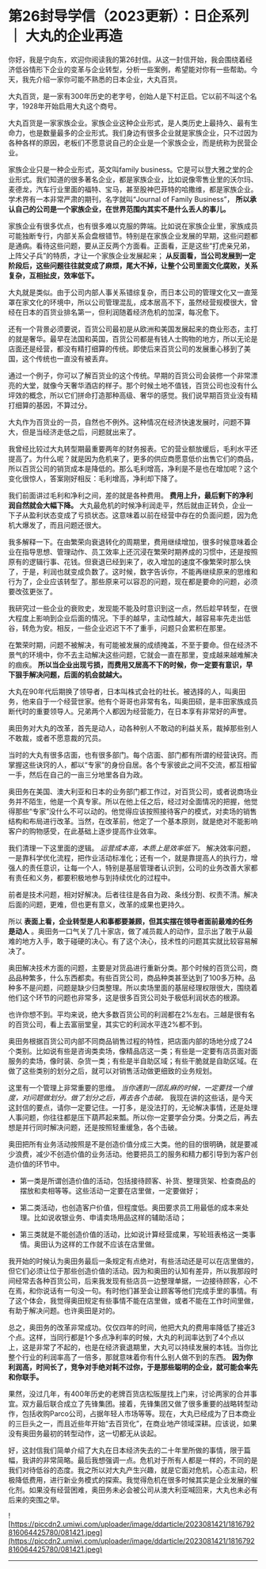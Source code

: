 # 第26封导学信（2023更新）：日企系列 ｜ 大丸的企业再造

你好，我是宁向东，欢迎你阅读我的第26封信。从这一封信开始，我会围绕着经济低谷情形下企业的变革与企业转型，分析一些案例，希望能对你有一些帮助。今天，我先介绍一家你可能不熟悉的日本企业，大丸百货。

大丸百货，是一家有300年历史的老字号，创始人是下村正启。它以前不叫这个名字，1928年开始启用大丸这个商号。

大丸百货是一家家族企业。家族企业这种企业形式，是人类历史上最持久、最有生命力，也是数量最多的企业形式。我们身边有很多企业就是家族企业，只不过因为各种各样的原因，老板们不愿意说自己的企业是一个家族企业，而是统称为民营企业。

家族企业只是一种企业形式，英文叫family business。它是可以登大雅之堂的企业形式。我们知道的很多著名企业，都是家族企业，比如说像零售业里的沃尔玛、麦德龙，汽车行业里面的福特、宝马，甚至股神巴菲特的哈撒维，都是家族企业。学术界有一本非常严肃的期刊，名字就叫“Journal of Family Business”， **所以承认自己的公司是一个家族企业，在世界范围内其实不是什么丢人的事儿。**

家族企业有很多优点，也有很多难以克服的弊端。比如说在家族企业里，家族成员可能独断专行，内部关系会盘根错节。特别是在家族企业发展的早期，这些问题都是通病。看待这些问题，要从正反两个方面看。正面看，正是这些“打虎亲兄弟，上阵父子兵”的特质，才让一个家族企业发展起来； **从反面看，当公司发展到一定阶段后，这些问题往往就变成了麻烦，尾大不掉，让整个公司里面文化腐败，关系复杂，互相扯皮，效率低下。**

大丸就是类似。由于公司内部人事关系错综复杂，而日本公司的管理文化又一直笼罩在家文化的环境中，所以公司管理混乱，成本居高不下，虽然经营规模很大，曾经在日本的百货业排名第一，但利润随着经济危机的加深，每况愈下。

还有一个背景必须要说，百货公司最初是从欧洲和美国发展起来的商业形态，主打的就是奢华。最早在法国和英国，百货公司都是有钱人士购物的地方，所以无论是店面还是经营，都没有精打细算的传统。即使后来百货公司的发展重心移到了美国，这个传统也一直没有被丢弃。

通过一个例子，你可以了解百货业的这个传统。早期的百货公司会装修一个非常漂亮的大堂，就像今天奢华酒店的样子。那个时候土地不值钱，百货公司也没有什么坪效的概念，所以它们拼命打造那种高级、奢华的感觉。我们说早期百货业没有精打细算的基因，不算过分。

大丸作为百货业的一员，自然也不例外。这种情况在经济快速发展时，问题不算大，但是当经济走低之后，问题就出来了。

我曾经比较过大丸转型期最重要两年的财务报表。它的营业额放缓后，毛利水平还提高了。为什么呢？就是因为危机来了，更多的供应商愿意低价出售它们的商品，所以百货公司的销货成本是降低的。那么毛利增高，净利是不是也在增加呢？这个变化很惊人，答案刚好相反：毛利增高，净利却下降了。

我们前面讲过毛利和净利之间，差的就是各种费用。 **费用上升，最后剩下的净利润自然就会大幅下降。** 大丸最危机的时候净利润走平，然后就由正转负，企业一下子从盈利状态变成了亏损状态。这意味着以前在经营中存在的负面问题，因为危机大爆发了，而且问题还很大。

我多解释一下。在由繁荣向衰退转化的周期里，费用继续增加，很多时候意味着企业在指导思想、管理动作、员工效率上还沉浸在繁荣时期养成的习惯中，还是按照原有的逻辑行事、花钱。但衰退已经到来了，收入增加的速度不像繁荣时那么快了，于是，利润也就变成负数了。这时候，数字告诉你，不能再继续原来的思维和行为了，企业应该转型了。那些原来可以容忍的问题，现在都是要命的问题，必须要改弦更张了。

我研究过一些企业的衰败史，发现能不能及时意识到这一点，然后趁早转型，在很大程度上影响到企业后面的情况。下手的越早，主动性越大，越容易率先走出低谷，转危为安。相反，一些企业迟迟下不了重手，问题只会累积在那里。

在繁荣时期，问题不被解决，有可能被发展的成绩掩盖，不至于要命。但在经济不景气的环境中，你不去主动解决这些问题，它就会一直在那里，变成越来越难解决的痼疾。 **所以当企业出现亏损，而费用又居高不下的时候，你一定要有意识，早下狠手解决问题，后面的机会就越大。**

大丸在90年代后期换了领导者，日本叫株式会社的社长。被选择的人，叫奥田务，他来自于一个经营世家。他有个哥哥也非常有名，叫奥田硕，是丰田家族成员断代时的重要领导人。兄弟两个人都因为经营能力，在日本享有非常好的声誉。

奥田务对大丸的改革，首先是动人，动各种别人不敢动的利益关系，裁掉那些别人不敢裁，或者不愿意裁的冗员。

当时的大丸有很多店面，也有很多部门。每个店面、部门都有所谓的经营诀窍。而掌握这些诀窍的人，都以“专家”的身份自居。各个专家彼此之间不交流，都互相留一手，然后在自己的一亩三分地里各自为政。

奥田务在美国、澳大利亚和日本的业务部门都工作过，对百货公司，或者说商场业务并不陌生，他是一个真专家。所以在他上任之后，经过对全面情况的把握，他觉得那些“专家”没什么不可以动的。他觉得应该按照接待客户的模式，对卖场的销售结构和布局进行改革。当然，在改革前，他定了一个基本原则，就是绝对不能影响客户的购物感受，在此基础上逐步提高作业效率。

我们清理一下这里面的逻辑。 *运营成本高，本质上是效率低下。* 解决效率问题，一是靠科学优化流程，把作业活动标准化；还有一个，就是靠提高人的执行力，增强人的责任意识，让每一个人，特别是基层管理者认识到，公司的业务改善大家都有责任和义务，都要积极地参与到持续优化的过程中。

前者是技术问题，相对好解决。后者往往是各自为政、条线分割、权责不清。解决后面的问题，更难，但也更有意义，改革的成果也更持久。

所以 **表面上看，企业转型是人和事都要兼顾，但其实摆在领导者面前最难的任务是动人** 。奥田务一口气关了几十家店，做了减员裁人的动作，显示出了敢于从最难的地方入手，敢于碰硬的决心。有了这个决心，技术性的问题其实就比较容易解决了。

奥田解决技术方面的问题，主要是对货品进行重新分类。那个时候的百货公司，商品品种繁多，什么东西都卖。有些百货公司，商品种类甚至达到了100多万种。品种多不是问题，问题是缺少归类整理。所以卖场里面的基层经理权限很大，围绕着他们这个环节的问题也非常多，这是很多百货公司处于极低利润状态的根源。

也许你想不到。平均来说，绝大多数百货公司的利润都在2%左右。三越是很有名的百货公司，看上去富丽堂皇，其实它的利润水平连2%都不到。

奥田务根据百货公司内部不同商品销售过程的特性，把店面内部的场地分成了24个类别。比如说有些是咨询类卖场，像精品店这一类；有些是一定要有店员面对面服务的卖场，像时装、杂货一类；有些是半自助区域；有些干脆就是自助区域。在做了这些类别的划分之后，就可以对销售活动做更细致的业务规划。

这里有一个管理上非常重要的思维。 *当你遇到一团乱麻的时候，一定要找一个维度，对问题做划分。做了划分之后，再去各个击破。* 我现在讲的这些话，是今天这封信的要点，请你一定要记住。一打多，是没法打的，无论解决事情，还是处理人事问题，你往往都是压下葫芦起来瓢。所以你一定要学会分类。分类之后，再去想是并行同时解决问题，还是按照轻重缓急，各个击破。

奥田把所有业务活动按照是不是创造价值分成三大类。他的目的很明确，就是要减少浪费，减少不创造价值的业务活动。他要把员工的服务和精力都引导到为客户创造价值的环节中。

* 第一类是所谓创造价值的活动，包括接待顾客、补货、整理货架、检查商品的摆放和卖相等等。这些活动一定要在店里做，一定要做好；

* 第二类活动，也创造客户价值，但程度低。奥田要求员工用最低的成本来处理。比如说收银业务、申请卖场用品这样的辅助活动；

* 第三类就是不能创造价值的活动，比如说计算经营成果，写轮班表格这一类事情。奥田认为这样的工作就不应该在店里做。

我开始的时候认为奥田务最后一条规定有点绝对，有些活动还是可以在店里做的，但它们必须让位于那些创造价值的活动。因为和奥田的认知有差异，所以我那段时间经常去各种百货公司，后来我发现有些店员一边整理单据，一边接待顾客，心不在焉，和你说话有一句没一句。有时他们甚至会让顾客等他们完成手里的事情。有了这个体会，我觉得奥田规定有些事情不能在店里做，或者不能在工作时间里做，有助于解决问题。也许奥田是对的。

总之，奥田务的改革非常成功。仅仅四年的时间，他把大丸的费用率降低了接近3个点。这样，当同行都是1个多点净利率的时候，大丸的利润率达到了4个点以上，这是非常了不起的，也是在经济衰退期里，大丸可以持续发展的本钱。当你比整个行业的利润率高了一倍多，那就意味着你有什么别人做不到的东西。 **因为你利润高，时间长了，竞争对手绝对耗不过你，于是那些聪明的企业，就可能会率先和你联手。**

果然，没过几年，有400年历史的老牌百货店松阪屋找上门来，讨论两家的合并事宜。双方最后联合成立了先锋集团。接着，先锋集团又做了很多重要的战略转型动作，包括收购Parco公司，占据年轻人市场等等。现在，大丸已经成为了日本商业的三巨头之一，而且近些年开始“去百货化”，在商业地产领域深耕。应该说，如果没有奥田务最初的转型动作，这一切都无从谈起。

好，这封信我们简单介绍了大丸在日本经济失去的二十年里所做的事情，限于篇幅，我讲的非常简略。最后我想强调一点。危机对于所有人都是一样的，不同的是我们对待低谷的态度。我之所以对大丸产生兴趣，就是它面对危机，心态主动，积极降低费用，进行新业务模式的探索。我觉得危机在很多时候其实是企业发展的催化剂。如果没有经营困难，奥田务未必会被公司从澳大利亚喊回来，大丸也未必有后来的突围之举。

![https://piccdn2.umiwi.com/uploader/image/ddarticle/2023081421/1816792816064425780/081421.jpeg](https://piccdn2.umiwi.com/uploader/image/ddarticle/2023081421/1816792816064425780/081421.jpeg)

---
